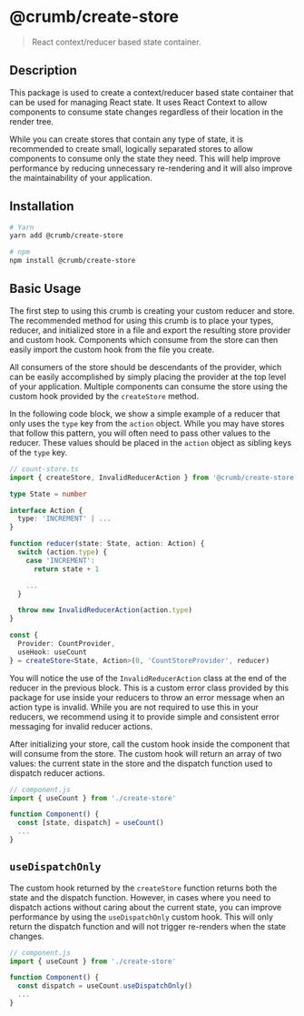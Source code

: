# @crumb/create-store

> React context/reducer based state container.

## Description

This package is used to create a context/reducer based state container that can be used for managing React state. It uses React Context to allow components to consume state changes regardless of their location in the render tree.

While you can create stores that contain any type of state, it is recommended to create small, logically separated stores to allow components to consume only the state they need. This will help improve performance by reducing unnecessary re-rendering and it will also improve the maintainability of your application.

## Installation

```sh
# Yarn
yarn add @crumb/create-store

# npm
npm install @crumb/create-store
```

## Basic Usage

The first step to using this crumb is creating your custom reducer and store. The recommended method for using this crumb is to place your types, reducer, and initialized store in a file and export the resulting store provider and custom hook. Components which consume from the store can then easily import the custom hook from the file you create.

All consumers of the store should be descendants of the provider, which can be easily accomplished by simply placing the provider at the top level of your application. Multiple components can consume the store using the custom hook provided by the `createStore` method.

In the following code block, we show a simple example of a reducer that only uses the `type` key from the `action` object. While you may have stores that follow this pattern, you will often need to pass other values to the reducer. These values should be placed in the `action` object as sibling keys of the `type` key.

```ts
// count-store.ts
import { createStore, InvalidReducerAction } from '@crumb/create-store'

type State = number

interface Action {
  type: 'INCREMENT' | ...
}

function reducer(state: State, action: Action) {
  switch (action.type) {
    case 'INCREMENT':
      return state + 1

    ...
  }

  throw new InvalidReducerAction(action.type)
}

const {
  Provider: CountProvider,
  useHook: useCount
} = createStore<State, Action>(0, 'CountStoreProvider', reducer)
```

You will notice the use of the `InvalidReducerAction` class at the end of the reducer in the previous block. This is a custom error class provided by this package for use inside your reducers to throw an error message when an action type is invalid. While you are not required to use this in your reducers, we recommend using it to provide simple and consistent error messaging for invalid reducer actions.

After initializing your store, call the custom hook inside the component that will consume from the store. The custom hook will return an array of two values: the current state in the store and the dispatch function used to dispatch reducer actions.

```js
// component.js
import { useCount } from './create-store'

function Component() {
  const [state, dispatch] = useCount()
  ...
}
```

## `useDispatchOnly`

The custom hook returned by the `createStore` function returns both the state and the dispatch function. However, in cases where you need to dispatch actions without caring about the current state, you can improve performance by using the `useDispatchOnly` custom hook. This will only return the dispatch function and will not trigger re-renders when the state changes.

```js
// component.js
import { useCount } from './create-store'

function Component() {
  const dispatch = useCount.useDispatchOnly()
  ...
}
```
